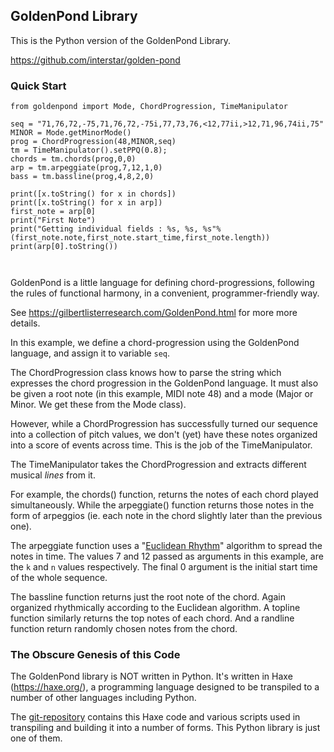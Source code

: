 ## GoldenPond Library

This is the Python version of the GoldenPond Library.

https://github.com/interstar/golden-pond


### Quick Start
<!--
    pip install goldenpond

Then make a local test file. For example
-->

```
from goldenpond import Mode, ChordProgression, TimeManipulator

seq = "71,76,72,-75,71,76,72,-75i,77,73,76,<12,77ii,>12,71,96,74ii,75"
MINOR = Mode.getMinorMode()
prog = ChordProgression(48,MINOR,seq)
tm = TimeManipulator().setPPQ(0.8);
chords = tm.chords(prog,0,0)
arp = tm.arpeggiate(prog,7,12,1,0)
bass = tm.bassline(prog,4,8,2,0)

print([x.toString() for x in chords])
print([x.toString() for x in arp])
first_note = arp[0]
print("First Note")
print("Getting individual fields : %s, %s, %s"%(first_note.note,first_note.start_time,first_note.length))
print(arp[0].toString())



```

GoldenPond is a little language for defining chord-progressions, following the rules of functional harmony, in a convenient, programmer-friendly way.

See https://gilbertlisterresearch.com/GoldenPond.html for more more details.

In this example, we define a chord-progression using the GoldenPond language, and assign it to variable `seq`.

The ChordProgression class knows how to parse the string which expresses the chord progression in the GoldenPond language. It must also be given a root note (in this example, MIDI note 48) and a mode (Major or Minor. We get these from the Mode class).

However, while a ChordProgression has successfully turned our sequence into a collection of pitch values, we don't (yet) have these notes organized into a score of events across time. This is the job of the TimeManipulator.

The TimeManipulator takes the ChordProgression and extracts different musical *lines* from it.

For example, the chords() function, returns the notes of each chord played simultaneously. While the arpeggiate() function returns those notes in the form of arpeggios (ie. each note in the chord slightly later than the previous one).

The arpeggiate function uses a "[Euclidean Rhythm](https://en.wikipedia.org/wiki/Euclidean_rhythm)" algorithm to spread the notes in time. The values 7 and 12 passed as arguments in this example, are the `k` and `n` values respectively. The final 0 argument is the initial start time of the whole sequence.

The bassline function returns just the root note of the chord. Again organized rhythmically according to the Euclidean algorithm. A topline function similarly returns the top notes of each chord. And a randline function return randomly chosen notes from the chord.





 
### The Obscure Genesis of this Code

The GoldenPond library is NOT written in Python. It's written in Haxe (https://haxe.org/), a programming language designed to be transpiled to a number of other languages including Python.

The [git-repository](https://github.com/interstar/golden-pond) contains this Haxe code and various scripts used in transpiling and building it into a number of forms. This Python library is just one of them. 
